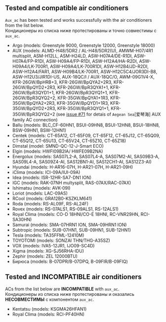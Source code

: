 ## Tested and compatible air conditioners ##
`Aux_ac` has been tested and works successfully with the air conditioners from the list below.<br/>
Кондиционеры из списка ниже протестированы и точно совместимы с `aux_ac`.

+ Argo (models: Greenstyle 9000, Greenstyle 12000, Greenstyle 18000)
+ AUX (models: ALMD-H48/5DR2 / AL-H48/5DR2(U), AMWM-H07/4R1 multisplit, ASM-H12LL, ASM-H24LD, ASW-H07A4/DE-R1DI, ASW-H07A4/FP-R1DI, ASW-H09A4/FP-R1DI, ASW-H12A4/HA-R2DI, ASW-H09A4/LK-700R1, ASW-H09A4/LK-700R1DI, ASW-H12B4/JD-R2DI, ASW-H12A4/FAR1, ASW-H09B4/LK-700R1, ASW-H12C5C4/JOR3DI-B8, ASW-H12U3/JIR1DI-US, AUX-18QC/I / AUX-18QC/O, AWM-09G1V4-X, KFR-26GW/BpHRB+3, KFR-26GW/BpQYA2+2R3, KFR-26GW/BpQYD2+2R3, KFR-26GW/BpR3QYA1+1, KFR-26GW/BpR3QYD1+1, KFR-26GW/BpR3QYQ1+1, KFR-26GW/BpR3QYQ2+2, KFR-35GW/BpQYA1+1R3, KFR-35GW/BpQYA2+2R3, KFR-35GW/BpQYD1+1R3, KFR-35GW/BpQYD2+2R3, KFR-35GW/BpR3QYQ1+1, KFR-35GW/BpR3QYQ2+2 (see [issue #71](https://github.com/GrKoR/esphome_aux_ac_component/issues/71) for detais of `Aegean Sea`[爱琴海] AUX family AC connection)
+ Ballu (models: BLC_CF-60HN1, BSUI-09HN8, BSUI-12HN8, BSUI-18HN8, BSW-09HN1, BSW-12HN1)
+ Centek (models: CT-65A12, CT-65F09, CT-65F12, CT-65J12, CT-65Q09, CT-65Q12, CT-65U13, CT-65V24, CT-65Z10, CT-65Z18)
+ Dimstal (model: SMND-QC-12-J-Smart ECO)
+ Elgin (models: HWFI09B2IA/ HWFE09B2NA)
+ Energolux (models: SAS07L2-A, SAS07L4-A, SAS07M2-AI, SAS09B3-A, SAS09L4-A, SAS09Z4-AI, SAS12BN1-AI, SAS12CH1-AI, SAS12Z3-AI)
+ Hyundai (models: H-AR16-07H, H-AR21-07H, H-AR21-09H)
+ iClima (models: ICI-09A/IUI-09A)
+ Idea (models: ISR-12HR-SA7-DN1 ION)
+ IGC (models: RAK-07NH multysplit, RAS-07AX/RAC-07AX)
+ Ishimatsu (models: AVK-09I)
+ Loriot (models: LAC-09AS)
+ RCool (models: GRA12B0-KSZKLM641)
+ Roda (models: RS-AL09F, RS-AL24F)
+ Rovex (models: RS-07ALS1, RS-09ALS1, RS-12ALS1)
+ Royal Clima (models: CO-D 18HNI/CO-E 18HNI, RC-VNR29HN, RCI-SA30HN)
+ Samurai (models: SMA-07HRN1 ION, SMA-09HRN1 ION)
+ Subtropic (models: SUB-07HN1, SUB-09HN1, SUB-12HN1)
+ Tesla (models: TA35FFML-12410M)
+ TOYOTOMI (models: SONZAI THN/THG-A35SZ)
+ VOX (models: IVA5-12JR1, IJO09-SC4D)
+ Xigma (models: XG-SJ56RHA-IDU)
+ Zephir (models: ZEL 12000BTU)
+ Бирюса (models: B-07DPR/B-07DPQ, B-09FIR/B-09FIQ)

## Tested and INCOMPATIBLE air conditioners ##
ACs from the list below are **INCOMPATIBLE** with `aux_ac`.<br/>
Кондиционеры из списка ниже протестированы и оказались **НЕСОВМЕСТИМЫ** с компонентом `aux_ac`.

+ Kentatsu (models: KSGMA26HFAN1)
+ Royal Clima (models: RCI-PF40HN)
